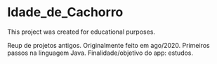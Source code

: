# Idade_de_Cachorro

This project was created for educational purposes.

Reup de projetos antigos. Originalmente feito em ago/2020.
Primeiros passos na linguagem Java. Finalidade/objetivo do app: estudos.

